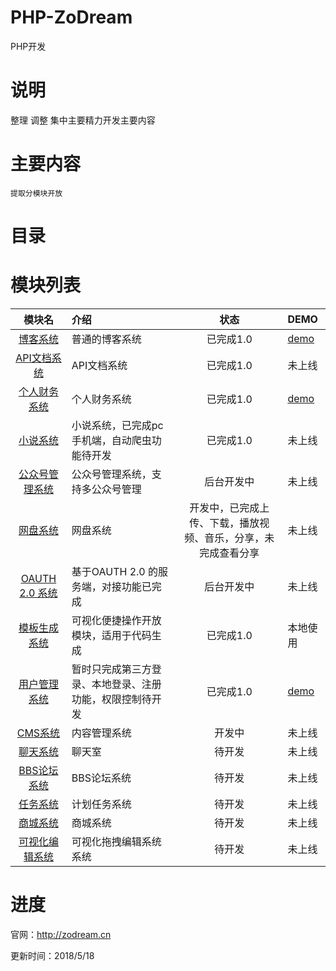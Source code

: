 # PHP-ZoDream
PHP开发

# 说明

整理
调整
集中主要精力开发主要内容

# 主要内容

    提取分模块开放

# 目录

# 模块列表

|模块名     |   介绍    |状态|  DEMO  |
|:--------:|:---------|:----:|:-----|
|[博客系统](https://github.com/zx648383079/PHP-ZoDream/tree/master/Module/Blog)|普通的博客系统|已完成1.0|[demo](http://zodream.cn/blog)|
|[API文档系统](https://github.com/zx648383079/PHP-ZoDream/tree/master/Module/Document)|API文档系统|已完成1.0|未上线|
|[个人财务系统](https://github.com/zx648383079/PHP-ZoDream/tree/master/Module/Finance)|个人财务系统|已完成1.0|[demo](http://zodream.cn/finance)|
|[小说系统](https://github.com/zx648383079/PHP-ZoDream/tree/master/Module/Book)|小说系统，已完成pc手机端，自动爬虫功能待开发|已完成1.0|未上线|
|[公众号管理系统](https://github.com/zx648383079/PHP-ZoDream/tree/master/Module/WeChat)|公众号管理系统，支持多公众号管理|后台开发中|未上线|
|[网盘系统](https://github.com/zx648383079/PHP-ZoDream/tree/master/Module/Disk)|网盘系统|开发中，已完成上传、下载，播放视频、音乐，分享，未完成查看分享|未上线|
|[OAUTH 2.0 系统](https://github.com/zodream/oauth)|基于OAUTH 2.0 的服务端，对接功能已完成|后台开发中|未上线|
|[模板生成系统](https://github.com/zodream/gzo)|可视化便捷操作开放模块，适用于代码生成|已完成1.0|本地使用|
|[用户管理系统](https://github.com/zx648383079/PHP-ZoDream/tree/master/Module/Auth)|暂时只完成第三方登录、本地登录、注册功能，权限控制待开发|已完成1.0|[demo](http://zodream.cn/auth)|
|[CMS系统](https://github.com/zx648383079/PHP-ZoDream/tree/master/Module/CMS)|内容管理系统|开发中|未上线|
|[聊天系统](https://github.com/zx648383079/PHP-ZoDream/tree/master/Module/Chat)|聊天室|待开发|未上线|
|[BBS论坛系统](https://github.com/zx648383079/PHP-ZoDream/tree/master/Module/Forum)|BBS论坛系统|待开发|未上线|
|[任务系统](https://github.com/zx648383079/PHP-ZoDream/tree/master/Module/Schedule)|计划任务系统|待开发|未上线|
|[商城系统](https://github.com/zx648383079/PHP-ZoDream/tree/master/Module/Shop)|商城系统|待开发|未上线|
|[可视化编辑系统](https://github.com/zx648383079/PHP-ZoDream/tree/master/Module/Template)|可视化拖拽编辑系统系统|待开发|未上线|


# 进度

官网：http://zodream.cn


更新时间：2018/5/18

